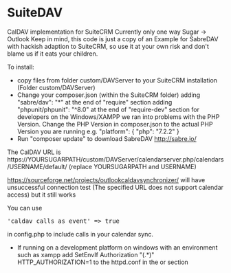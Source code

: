 # SuiteDAV
CalDAV implementation for SuiteCRM
Currently only one way Sugar -> Outlook
Keep in mind, this code is just a copy of an Example for SabreDAV with hackish adaption to SuiteCRM, so use it at your own risk and don't blame us if it eats your children.

To install:
- copy files from folder custom/DAVServer to your SuiteCRM installation (Folder custom/DAVServer)
- Change your composer.json (within the SuiteCRM folder) 
	adding "sabre/dav": "*" at the end of "require" section
	adding "phpunit/phpunit": "^8.0" at the end of "require-dev" section for developers
  on the Windows/XAMPP we ran into problems with the PHP Version. Change the PHP Version in composer.json to the actual PHP Version you are running e.g.
		"platform": {
		  "php": "7.2.2"
		}
- Run "composer update" to download SabreDAV http://sabre.io/

The CalDAV URL is https://YOURSUGARPATH/custom/DAVServer/calendarserver.php/calendars/USERNAME/default/
(replace YOURSUGARPATH and USERNAME)

https://sourceforge.net/projects/outlookcaldavsynchronizer/ will have unsuccessful connection test (The specified URL does not support calendar access) but it still works

You can use 
<pre>'caldav_calls_as_event' => true</pre>
in config.php to include calls in your calendar sync.


- If running on a development platform on windows with an environment such as xampp add 
		SetEnvIf Authorization "(.*)" HTTP_AUTHORIZATION=$1$
  to the httpd.conf in the <VirtualHost> or <Directory> section

